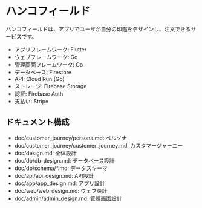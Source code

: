 # ハンコフィールド

ハンコフィールドは、アプリでユーザが自分の印鑑をデザインし、注文できるサービスです。

- アプリフレームワーク: Flutter
- ウェブフレームワーク: Go
- 管理画面フレームワーク: Go
- データベース: Firestore
- API: Cloud Run (Go)
- ストレージ: Firebase Storage
- 認証: Firebase Auth
- 支払い: Stripe

## ドキュメント構成

- doc/customer_journey/persona.md: ペルソナ
- doc/customer_journey/customer_journey.md: カスタマージャーニー
- doc/design.md: 全体設計
- doc/db/db_design.md: データベース設計
- doc/db/schema/*.md: データスキーマ
- doc/api/api_design.md: API設計
- doc/app/app_design.md: アプリ設計
- doc/web/web_design.md: ウェブ設計
- doc/admin/admin_design.md: 管理画面設計
